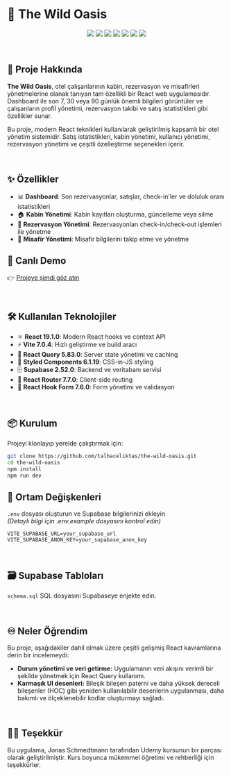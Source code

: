 # 🏨 The Wild Oasis

<p align="center">
  <img src="https://img.shields.io/badge/React-19.1.0-blue?logo=react" />
  <img src="https://img.shields.io/badge/Vite-7.0.4-purple?logo=vite" />
  <img src="https://img.shields.io/badge/React%20Query-5.83.0-red?logo=reactquery" />
  <img src="https://img.shields.io/badge/Styled%20Components-6.1.19-pink?logo=styledcomponents" />
  <img src="https://img.shields.io/badge/Supabase-2.52.0-green?logo=supabase" />
  <img src="https://img.shields.io/badge/React%20Router-7.7.0-orange?logo=reactrouter" />
  <img src="https://img.shields.io/badge/React%20Hook%20Form-7.60.0-blue?logo=reacthookform" />
</p>

<br/>

## 💭 Proje Hakkında

**The Wild Oasis**, otel çalışanlarının kabin, rezervasyon ve misafirleri yönetmelerine olanak tanıyan tam özellikli bir React web uygulamasıdır. Dashboard ile son 7, 30 veya 90 günlük önemli bilgileri görüntüler ve çalışanların profil yönetimi, rezervasyon takibi ve satış istatistikleri gibi özellikler sunar.

Bu proje, modern React teknikleri kullanılarak geliştirilmiş kapsamlı bir otel yönetim sistemidir. Satış istatistikleri, kabin yönetimi, kullanıcı yönetimi, rezervasyon yönetimi ve çeşitli özelleştirme seçenekleri içerir.

<br/>

## ✨ Özellikler

- 📊 **Dashboard**: Son rezervasyonlar, satışlar, check-in'ler ve doluluk oranı istatistikleri
- 🏠 **Kabin Yönetimi**: Kabin kayıtları oluşturma, güncelleme veya silme
- 📅 **Rezervasyon Yönetimi**: Rezervasyonları check-in/check-out işlemleri ile yönetme
- 👥 **Misafir Yönetimi**: Misafir bilgilerini takip etme ve yönetme
  <br/>

## 🔗 Canlı Demo

👉 [Projeye şimdi göz atın](https://the-wild-oasis-theta-snowy.vercel.app/)

<br/>

## 🛠️ Kullanılan Teknolojiler

- ⚛️ **React 19.1.0**: Modern React hooks ve context API
- ⚡ **Vite 7.0.4**: Hızlı geliştirme ve build aracı
- 🔄 **React Query 5.83.0**: Server state yönetimi ve caching
- 💅 **Styled Components 6.1.19**: CSS-in-JS styling
- 🗄️ **Supabase 2.52.0**: Backend ve veritabanı servisi
- 🧭 **React Router 7.7.0**: Client-side routing
- 📝 **React Hook Form 7.6.0**: Form yönetimi ve validasyon

<br/>

## 📦 Kurulum

Projeyi klonlayıp yerelde çalıştırmak için:

```bash
git clone https://github.com/talhaceliktas/the-wild-oasis.git
cd the-wild-oasis
npm install
npm run dev
```

## 🔧 Ortam Değişkenleri

`.env` dosyası oluşturun ve Supabase bilgilerinizi ekleyin
<br/>
<i>(Detaylı bilgi için .env.example dosyasını kontrol edin) </i>

```env
VITE_SUPABASE_URL=your_supabase_url
VITE_SUPABASE_ANON_KEY=your_supabase_anon_key
```

<br/>

## 🗃️ Supabase Tabloları

`schema.sql` SQL dosyasını Supabaseye enjekte edin.

<br/>

## ♾️ Neler Öğrendim

Bu proje, aşağıdakiler dahil olmak üzere çeşitli gelişmiş React kavramlarına derin bir incelemeydi:

<ul>
  <li><strong>Durum yönetimi ve veri getirme:</strong> Uygulamanın veri akışını verimli bir şekilde yönetmek için React Query kullanımı.</li>
  <li><strong>Karmaşık UI desenleri:</strong> Bileşik bileşen paterni ve daha yüksek dereceli bileşenler (HOC) gibi yeniden kullanılabilir desenlerin uygulanması, daha bakımlı ve ölçeklenebilir kodlar oluşturmayı sağladı.</li>
</ul>

<br/>

## 🙏🏻 Teşekkür

Bu uygulama, Jonas Schmedtmann tarafından Udemy kursunun bir parçası olarak geliştirilmiştir. Kurs boyunca mükemmel öğretimi ve rehberliği için teşekkürler.
